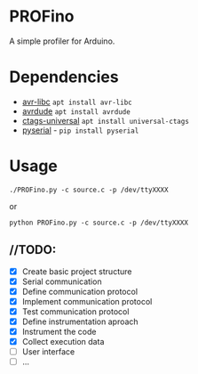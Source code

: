 # PROFino
A simple profiler for Arduino.

# Dependencies
* [avr-libc](https://www.nongnu.org/avr-libc/) ```apt install avr-libc```
* [avrdude](https://www.nongnu.org/avrdude/) ```apt install avrdude```
* [ctags-universal](https://github.com/universal-ctags/ctags) ```apt install universal-ctags```
* [pyserial](https://pypi.org/project/pyserial/) - ```pip install pyserial```

# Usage 

```./PROFino.py -c source.c -p /dev/ttyXXXX```

or

```python PROFino.py -c source.c -p /dev/ttyXXXX```

## //TODO:
- [x] Create basic project structure
- [x] Serial communication
- [x] Define communication protocol
- [x] Implement communication protocol
- [x] Test communication protocol
- [x] Define instrumentation aproach
- [x] Instrument the code
- [x] Collect execution data
- [ ] User interface
- [ ] ...
